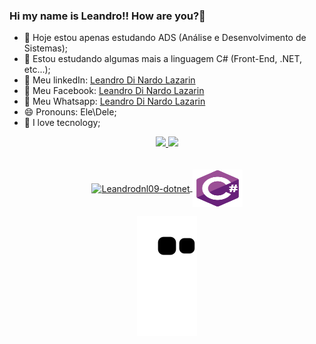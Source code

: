 ### Hi my name is Leandro!! How are you?👋

- 🔭 Hoje estou apenas estudando ADS (Análise e Desenvolvimento de Sistemas);
- 🌱 Estou estudando algumas mais a linguagem C# (Front-End, .NET, etc...);
- 🔗 Meu linkedIn: [Leandro Di Nardo Lazarin](https://www.linkedin.com/in/leandro-di-nardo-lazarin-694a59236/)
- 🔗 Meu Facebook: [Leandro Di Nardo Lazarin](https://www.facebook.com/leandro.dinardolazarin/)
- 🔗 Meu Whatsapp: [Leandro Di Nardo Lazarin](https://api.whatsapp.com/send/?phone=5543999529636&text&app_absent=0)
- 😄 Pronouns: Ele\Dele;
- 💓 I love tecnology;


<div align="center">
  <a href="https://github.com/Leandrodnl09">
  <img height="150em" src="https://github-readme-stats.vercel.app/api?username=Leandrodnl09&show_icons=true&theme=dracula&include_all_commits=true&count_public=true"/>
  <img height="150em" src="https://github-readme-stats.vercel.app/api/top-langs/?username=Leandrodnl09&layout=compact&langs_count=7&theme=dracula"/>
</div>
  </br>
 <div align="center">
<div style="display: inline_block"><br>
  <img align="center" alt="Leandrodnl09-dotnet" height="60" width="80" src="https://cdn.jsdelivr.net/gh/devicons/devicon/icons/dotnetcore/dotnetcore-original.svg" />
  <img align="center" alt="Leandrodnl09-csharp" height="60" width="80" src="https://raw.githubusercontent.com/devicons/devicon/master/icons/csharp/csharp-original.svg">
 

  </div>
  
  ![Snake animation](https://github.com/Leandrodnl09/Leandrodnl09/blob/output/github-contribution-grid-snake.svg)


